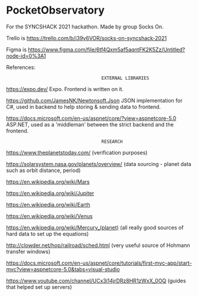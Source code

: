 # PocketObservatory
For the SYNCSHACK 2021 hackathon. Made by group Socks On.

Trello is https://trello.com/b/i39y6VOR/socks-on-syncshack-2021

Figma is https://www.figma.com/file/6tf4Qxm5af5aqntFK2K5Zz/Untitled?node-id=0%3A1

References:

										EXTERNAL LIBRARIES
https://expo.dev/							Expo. Frontend is written on it.

https://github.com/JamesNK/Newtonsoft.Json				JSON implementation for C#, used in backend to help storing & sending data to frontend.

https://docs.microsoft.com/en-us/aspnet/core/?view=aspnetcore-5.0	ASP.NET, used as a 'middleman' between the strict backend and the frontend.


										RESEARCH
https://www.theplanetstoday.com/ 					(verification purposes)

https://solarsystem.nasa.gov/planets/overview/ 				(data sourcing - planet data such as orbit distance, period)

https://en.wikipedia.org/wiki/Mars

https://en.wikipedia.org/wiki/Jupiter

https://en.wikipedia.org/wiki/Earth

https://en.wikipedia.org/wiki/Venus

https://en.wikipedia.org/wiki/Mercury_(planet)				(all really good sources of hard data to set up the equations)

http://clowder.net/hop/railroad/sched.html				(very useful source of Hohmann transfer windows)

https://docs.microsoft.com/en-us/aspnet/core/tutorials/first-mvc-app/start-mvc?view=aspnetcore-5.0&tabs=visual-studio
								
https://www.youtube.com/channel/UCx3i14jrDRz8HR1zWxX_0OQ		(guides that helped set up servers)


